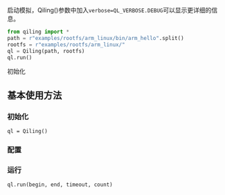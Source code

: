 启动模拟，Qiling()参数中加入`verbose=QL_VERBOSE.DEBUG`可以显示更详细的信息。
```python
from qiling import *
path = r"examples/rootfs/arm_linux/bin/arm_hello".split()
rootfs = r"examples/rootfs/arm_linux/"
ql = Qiling(path, rootfs)
ql.run()
```

初始化

## 基本使用方法
### 初始化
```
ql = Qiling()
```



### 配置


### 运行
```
ql.run(begin, end, timeout, count)
```